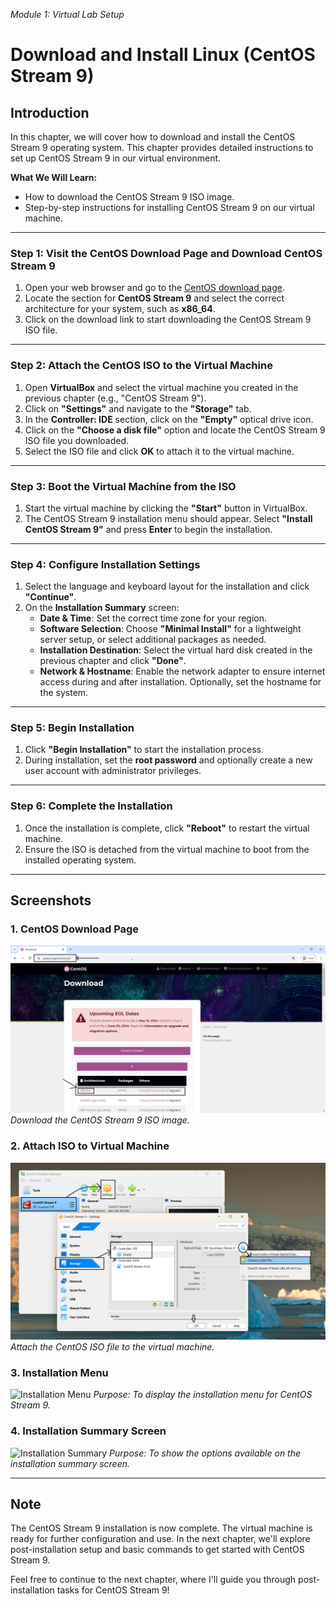 *Module 1: Virtual Lab Setup*
# Download and Install Linux (CentOS Stream 9)

## Introduction
In this chapter, we will cover how to download and install the CentOS Stream 9 operating system. This chapter provides detailed instructions to set up CentOS Stream 9 in our virtual environment.

**What We Will Learn:**
- How to download the CentOS Stream 9 ISO image.
- Step-by-step instructions for installing CentOS Stream 9 on our virtual machine.

---

### Step 1: Visit the CentOS Download Page and Download CentOS Stream 9

1. Open your web browser and go to the [CentOS download page](https://www.centos.org/download/).
2. Locate the section for **CentOS Stream 9** and select the correct architecture for your system, such as **x86_64**.
3. Click on the download link to start downloading the CentOS Stream 9 ISO file.

---

### Step 2: Attach the CentOS ISO to the Virtual Machine

1. Open **VirtualBox** and select the virtual machine you created in the previous chapter (e.g., "CentOS Stream 9").
2. Click on **"Settings"** and navigate to the **"Storage"** tab.
3. In the **Controller: IDE** section, click on the **"Empty"** optical drive icon.
4. Click on the **"Choose a disk file"** option and locate the CentOS Stream 9 ISO file you downloaded.
5. Select the ISO file and click **OK** to attach it to the virtual machine.

---

### Step 3: Boot the Virtual Machine from the ISO

1. Start the virtual machine by clicking the **"Start"** button in VirtualBox.
2. The CentOS Stream 9 installation menu should appear. Select **"Install CentOS Stream 9"** and press **Enter** to begin the installation.

---

### Step 4: Configure Installation Settings

1. Select the language and keyboard layout for the installation and click **"Continue"**.
2. On the **Installation Summary** screen:
   - **Date & Time**: Set the correct time zone for your region.
   - **Software Selection**: Choose **"Minimal Install"** for a lightweight server setup, or select additional packages as needed.
   - **Installation Destination**: Select the virtual hard disk created in the previous chapter and click **"Done"**.
   - **Network & Hostname**: Enable the network adapter to ensure internet access during and after installation. Optionally, set the hostname for the system.

---

### Step 5: Begin Installation

1. Click **"Begin Installation"** to start the installation process.
2. During installation, set the **root password** and optionally create a new user account with administrator privileges.

---

### Step 6: Complete the Installation

1. Once the installation is complete, click **"Reboot"** to restart the virtual machine.
2. Ensure the ISO is detached from the virtual machine to boot from the installed operating system.

---

## Screenshots

### 1. CentOS Download Page
![CentOS Download Page](screenshots/01-centos-download-page.png)
*Download the CentOS Stream 9 ISO image.*

### 2. Attach ISO to Virtual Machine
![Attach ISO](screenshots/02-attach-centos-iso-to-vm.png)
*Attach the CentOS ISO file to the virtual machine.*

### 3. Installation Menu
![Installation Menu](screenshots/centos-installation-menu.png)
*Purpose: To display the installation menu for CentOS Stream 9.*

### 4. Installation Summary Screen
![Installation Summary](screenshots/centos-installation-summary.png)
*Purpose: To show the options available on the installation summary screen.*

---

## Note
The CentOS Stream 9 installation is now complete. The virtual machine is ready for further configuration and use. In the next chapter, we'll explore post-installation setup and basic commands to get started with CentOS Stream 9.

Feel free to continue to the next chapter, where I'll guide you through post-installation tasks for CentOS Stream 9!
